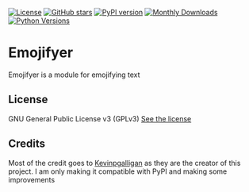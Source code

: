 [![License](https://img.shields.io/github/license/MakufonSkifto/emojifyer)](LICENSE)
[![GitHub stars](https://img.shields.io/github/stars/MakufonSkifto/emojifyer)](https://github.com/ExpDev07/coronavirus-tracker-api/stargazers) 
[![PyPI version](https://badge.fury.io/py/emojifyer.svg)](https://badge.fury.io/py/emojifyer)
[![Monthly Downloads](https://img.shields.io/pypi/dm/emojifyer.svg)](https://badge.fury.io/py/emojifyer)
[![Python Versions](https://img.shields.io/badge/Python-3%20%7C%203.6%20%7C%203.7%20%7C%203.8%20%7C%203.9-blue.svg)](https://img.shields.io/badge/Python-3%20%7C%203.5%20%7C%203.6%20%7C%203.7%20%7C%203.8%20%7C%203.9-blue.svg)

# Emojifyer

Emojifyer is a module for emojifying text

## License

GNU General Public License v3 (GPLv3) [See the license](https://github.com/MakufonSkifto/Emojifyer/blob/main/LICENSE)

## Credits

Most of the credit goes to [Kevinpgalligan](https://github.com/Kevinpgalligan) as they are the creator of this project.
I am only making it compatible with PyPI and making some improvements